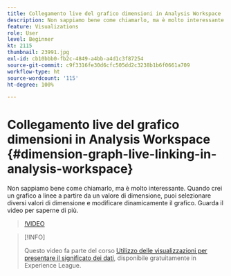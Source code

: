 ```yaml
---
title: Collegamento live del grafico dimensioni in Analysis Workspace
description: Non sappiamo bene come chiamarlo, ma è molto interessante. Quando crei un grafico a linee a partire da un valore di dimensione, puoi selezionare diversi valori di dimensione e modificare dinamicamente il grafico. Guarda il video per saperne di più.
feature: Visualizations
role: User
level: Beginner
kt: 2115
thumbnail: 23991.jpg
exl-id: cb10bbb0-fb2c-4849-a4bb-a4d1c3f87254
source-git-commit: c9f3316fe30d6cfc505dd2c3238b1b6f0661a709
workflow-type: ht
source-wordcount: '115'
ht-degree: 100%

---
```


# Collegamento live del grafico dimensioni in Analysis Workspace {#dimension-graph-live-linking-in-analysis-workspace}

Non sappiamo bene come chiamarlo, ma è molto interessante. Quando crei un grafico a linee a partire da un valore di dimensione, puoi selezionare diversi valori di dimensione e modificare dinamicamente il grafico. Guarda il video per saperne di più.

>[!VIDEO](https://video.tv.adobe.com/v/23991/?quality=12)

>[!INFO]
>
> Questo video fa parte del corso [Utilizzo delle visualizzazioni per presentare il significato dei dati](https://experienceleague.adobe.com/?recommended=Analytics-U-1-2021.1.visualizations&amp;lang=it), disponibile gratuitamente in Experience League.

